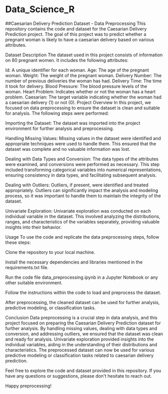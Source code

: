 # Data_Science_R
##Caesarian Delivery Prediction Dataset - Data Preprocessing
This repository contains the code and dataset for the Caesarian Delivery Prediction project. The goal of this project was to predict whether a pregnant woman is likely to have a caesarian delivery based on various attributes.

Dataset Description
The dataset used in this project consists of information on 80 pregnant women. It includes the following attributes:

Id: A unique identifier for each woman.
Age: The age of the pregnant woman.
Weight: The weight of the pregnant woman.
Delivery Number: The number of previous deliveries the woman has had.
Delivery Time: The time it took for delivery.
Blood Pressure: The blood pressure levels of the woman.
Heart Problem: Indicates whether or not the woman has a heart problem.
Caesarian: The target variable indicating whether the woman had a caesarian delivery (1) or not (0).
Project Overview
In this project, we focused on data preprocessing to ensure the dataset is clean and suitable for analysis. The following steps were performed:

Importing the Dataset: The dataset was imported into the project environment for further analysis and preprocessing.

Handling Missing Values: Missing values in the dataset were identified and appropriate techniques were used to handle them. This ensured that the dataset was complete and no valuable information was lost.

Dealing with Data Types and Conversion: The data types of the attributes were examined, and conversions were performed as necessary. This step included transforming categorical variables into numerical representations, ensuring consistency in data types, and facilitating subsequent analysis.

Dealing with Outliers: Outliers, if present, were identified and treated appropriately. Outliers can significantly impact the analysis and modeling process, so it was important to handle them to maintain the integrity of the dataset.

Univariate Exploration: Univariate exploration was conducted on each individual variable in the dataset. This involved analyzing the distributions, ranges, and characteristics of the variables separately, providing valuable insights into their behavior.

Usage
To use the code and replicate the data preprocessing steps, follow these steps:

Clone the repository to your local machine.

Install the necessary dependencies and libraries mentioned in the requirements.txt file.

Run the code file data_preprocessing.ipynb in a Jupyter Notebook or any other suitable environment.

Follow the instructions within the code to load and preprocess the dataset.

After preprocessing, the cleaned dataset can be used for further analysis, predictive modeling, or classification tasks.

Conclusion
Data preprocessing is a crucial step in data analysis, and this project focused on preparing the Caesarian Delivery Prediction dataset for further analysis. By handling missing values, dealing with data types and conversion, and addressing outliers, we ensured that the dataset was clean and ready for analysis. Univariate exploration provided insights into the individual variables, aiding in the understanding of their distributions and characteristics. The preprocessed dataset can now be used for various predictive modeling or classification tasks related to caesarian delivery prediction.

Feel free to explore the code and dataset provided in this repository. If you have any questions or suggestions, please don't hesitate to reach out.

Happy preprocessing!




